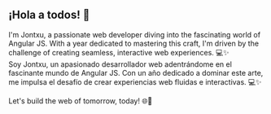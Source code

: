 ## ¡Hola a todos! 👋


I'm Jontxu, a passionate web developer diving into the fascinating world of Angular JS. With a year dedicated to mastering this craft, I'm driven by the challenge of creating seamless, interactive web experiences. 💻✨
<br>
Soy Jontxu, un apasionado desarrollador web adentrándome en el fascinante mundo de Angular JS. Con un año dedicado a dominar este arte, me impulsa el desafío de crear experiencias web fluidas e interactivas. 💻✨

Let's build the web of tomorrow, today! 🌐🚀
